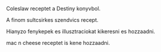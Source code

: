 Coleslaw receptet a Destiny konyvbol.

A finom sultcsirkes szendvics recept.

Hianyzo fenykepek es illusztraciokat kikeresni es hozzaadni.

mac n cheese receptet is kene hozzaadni.